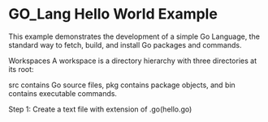 # GO_Lang  Hello World Example

This example demonstrates the development of a simple Go Language, the standard way to fetch, build, and install Go packages and commands.

Workspaces
A workspace is a directory hierarchy with three directories at its root:

src contains Go source files,
pkg contains package objects, and
bin contains executable commands.

Step 1:
Create a text file with extension of .go(hello.go)
